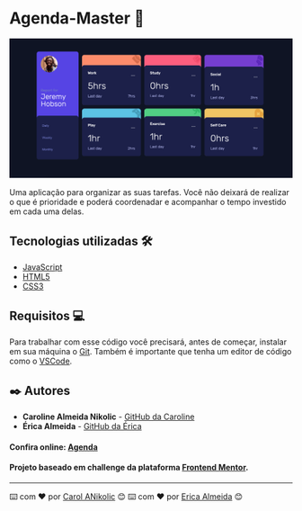 # Agenda-Master :notebook_with_decorative_cover:

<img src="assets/imagens\agenda.png" alt="imagen-agenda" >

Uma aplicação para organizar as suas tarefas. Você não deixará de realizar o que é prioridade e poderá coordenadar e acompanhar o tempo investido em cada uma delas.

## Tecnologias utilizadas :hammer_and_wrench:
- [JavaScript](https://www.javascript.com)
- [HTML5](https://html.com)
- [CSS3](https://www.w3.org/Style/CSS/Overview.en.html)

## Requisitos :computer:

Para trabalhar com esse código você precisará, antes de começar, instalar em sua máquina o [Git](https://git-scm.com). Também é importante que tenha um editor de código como o [VSCode](https://code.visualstudio.com/).

## ✒️ Autores

* **Caroline Almeida Nikolic** - [GitHub da Caroline](https://github.com/CarolANikolic)
* **Érica Almeida** - [GitHub da Érica ](https://github.com/EricaAlmeid)

#### Confira online:  [Agenda](agenda-master.netlify.app)
#### Projeto baseado em challenge da plataforma [Frontend Mentor](https://www.frontendmentor.io/challenges/time-tracking-dashboard-UIQ7167Jw).
---
⌨️ com ❤️ por [Carol ANikolic](https://github.com/CarolANikolic) 😊
⌨️ com ❤️ por [Erica Almeida](https://github.com/EricaAlmeid) 😊
